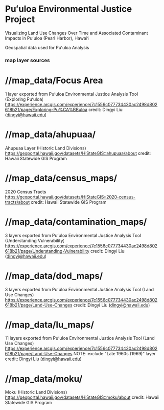 # Puʻuloa Environmental Justice Project
Visualizing Land Use Changes Over Time and Associated Contaminant Impacts in Puʻuloa (Pearl Harbor), Hawaiʻi 

Geospatial data used for Puʻuloa Analysis
### map layer sources ###

# //map_data/Focus Area
1 layer
exported from Puʻuloa Environmental Justice Analysis Tool (Exploring Puʻuloa)
https://experience.arcgis.com/experience/7c1556c077734430ac2498d802618b21/page/Exploring-Pu%CA%BBuloa
credit: Dingyi Liu (dingyi@hawaii.edu)

# //map_data/ahupuaa/
Ahupuaa Layer (Historic Land Divisions)
https://geoportal.hawaii.gov/datasets/HiStateGIS::ahupuaa/about
credit: Hawaii Statewide GIS Program

# //map_data/census_maps/
2020 Census Tracts
https://geoportal.hawaii.gov/datasets/HiStateGIS::2020-census-tracts/about 
credit: Hawaii Statewide GIS Program

# //map_data/contamination_maps/
3 layers
exported from Puʻuloa Environmental Justice Analysis Tool (Understanding Vulnerability)
https://experience.arcgis.com/experience/7c1556c077734430ac2498d802618b21/page/Understanding-Vulnerability
credit: Dingyi Liu (dingyi@hawaii.edu)

# //map_data/dod_maps/
3 layers
exported from Puʻuloa Environmental Justice Analysis Tool (Land Use Changes)
https://experience.arcgis.com/experience/7c1556c077734430ac2498d802618b21/page/Land-Use-Changes 
credit: Dingyi Liu (dingyi@hawaii.edu)

# //map_data/lu_maps/
11 layers
exported from Puʻuloa Environmental Justice Analysis Tool (Land Use Changes)
https://experience.arcgis.com/experience/7c1556c077734430ac2498d802618b21/page/Land-Use-Changes 
NOTE: exclude "Late 1960s (1969)" layer
credit: Dingyi Liu (dingyi@hawaii.edu)

# //map_data/moku/
Moku (Historic Land Divisions)
https://geoportal.hawaii.gov/datasets/HiStateGIS::moku/about
credit: Hawaii Statewide GIS Program


